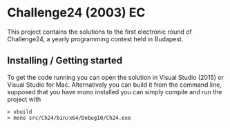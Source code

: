 # Challenge24 (2003) EC 

This project contains the solutions to the first electronic round of Challenge24, a yearly programming contest held in Budapest.

## Installing / Getting started

To get the code running you can open the solution in Visual Studio (2015) or Visual Studio for Mac. Alternatively you can build it 
from the command line, supposed that you have mono installed you can simply compile and run the project with

``` 
> xbuild
> mono src/Ch24/bin/x64/Debug10/Ch24.exe
```
